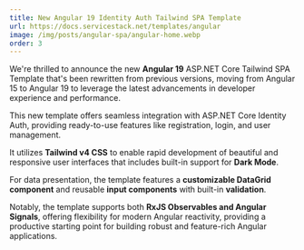 ```yaml
---
title: New Angular 19 Identity Auth Tailwind SPA Template
url: https://docs.servicestack.net/templates/angular
image: /img/posts/angular-spa/angular-home.webp
order: 3
---
```


We're thrilled to announce the new **Angular 19** ASP.NET Core Tailwind SPA Template that's been rewritten 
from previous versions, moving from Angular 15 to Angular 19 to leverage the latest advancements in developer experience 
and performance.

This new template offers seamless integration with ASP.NET Core Identity Auth, providing ready-to-use features like 
registration, login, and user management. 

It utilizes **Tailwind v4 CSS** to enable rapid development of beautiful and responsive user interfaces that includes
built-in support for **Dark Mode**.

For data presentation, the template features a **customizable DataGrid component** and reusable **input components** 
with built-in **validation**. 

Notably, the template supports both **RxJS Observables and Angular Signals**, offering flexibility for modern Angular reactivity,
providing a productive starting point for building robust and feature-rich Angular applications.